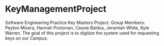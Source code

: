 # KeyManagementProject
Software Engineering Practice Key Masters Project.  Group Members: Peyton Mizera, Hannah Protzman, Cassie Baldus, Jeramiah White, Kyle Warren.  The goal of this project is to digitize the system used for requesting keys on our Campus.
